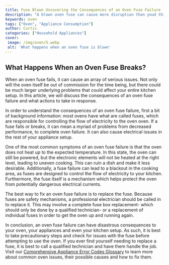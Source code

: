 ```yaml
---
title: Fuse Blown Uncovering the Consequences of an Oven Fuse Failure
description: "A blown oven fuse can cause more disruption than youd think Read on to find out more about the causes and consequences of a fuse failure and how to avoid it from happening"
keywords: oven
tags: ["Oven", "Appliance Consumption"]
author: Curtis
categories: ["Household Appliances"]
cover: 
 image: /img/oven/5.webp
 alt: 'What happens when an oven fuse is blown'
---
```

## What Happens When an Oven Fuse Breaks?
When an oven fuse fails, it can cause an array of serious issues. Not only will the oven itself be out of commission for the time being, but there could be much larger underlying problems that could affect your entire kitchen setup. In this article, we will discuss the consequences of an oven fuse failure and what actions to take in response. 

In order to understand the consequences of an oven fuse failure, first a bit of background information: most ovens have what are called fuses, which are responsible for controlling the flow of electricity to the oven oven. If a fuse fails or breaks, it can mean a myriad of problems from decreased performance, to complete oven failure. It can also cause electrical issues in the rest of your appliance setup. 

One of the most common symptoms of an oven fuse failure is that the oven does not heat up to the expected temperature. In this state, the oven can still be powered, but the electronic elements will not be heated at the right level, leading to uneven cooking. This can ruin a dish and make it less desirable. Additionally, a fuse failure can lead to a blackout in the cooking area, as fuses are designed to control the flow of electricity to your kitchen. Furthermore, the fuse itself is a mechanism which helps protect the oven from potentially dangerous electrical currents. 

The best way to fix an oven fuse failure is to replace the fuse. Because fuses are safety mechanisms, a professional electrician should be called in to replace it. This may involve a complete fuse box replacement- which should only be done by a qualified technician- or a replacement of individual fuses in order to get the oven up and running again. 

In conclusion, an oven fuse failure can have disastrous consequences to your oven, your appliances and even your kitchen setup. As such, it is best to take precautionary steps and check for issues with the fuse before attempting to use the oven. If you ever find yourself needing to replace a fuse, it is best to call a qualified technician and have them handle the job. Visit our [Comprehensive Appliance Error Codes Glossary](./error-codes/) to learn more about common oven issues, their possible causes and how to fix them.
